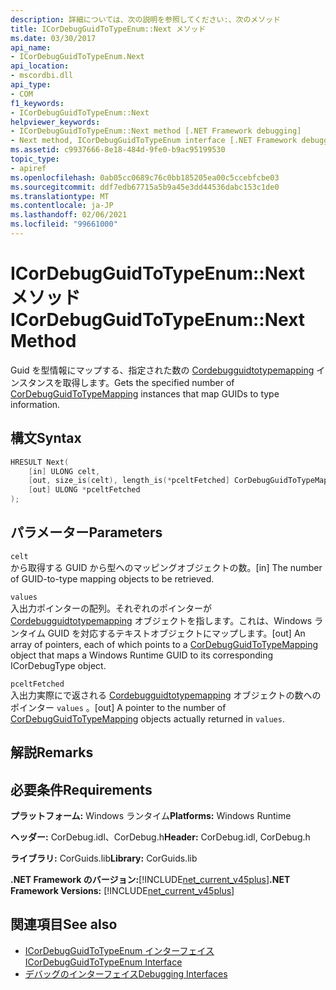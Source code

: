 ```yaml
---
description: 詳細については、次の説明を参照してください:、次のメソッド
title: ICorDebugGuidToTypeEnum::Next メソッド
ms.date: 03/30/2017
api_name:
- ICorDebugGuidToTypeEnum.Next
api_location:
- mscordbi.dll
api_type:
- COM
f1_keywords:
- ICorDebugGuidToTypeEnum::Next
helpviewer_keywords:
- ICorDebugGuidToTypeEnum::Next method [.NET Framework debugging]
- Next method, ICorDebugGuidToTypeEnum interface [.NET Framework debugging]
ms.assetid: c9937666-8e18-484d-9fe0-b9ac95199530
topic_type:
- apiref
ms.openlocfilehash: 0ab05cc0689c76c0bb185205ea00c5ccebfcbe03
ms.sourcegitcommit: ddf7edb67715a5b9a45e3dd44536dabc153c1de0
ms.translationtype: MT
ms.contentlocale: ja-JP
ms.lasthandoff: 02/06/2021
ms.locfileid: "99661000"
---
```

# <a name="icordebugguidtotypeenumnext-method"></a><span data-ttu-id="8250a-103">ICorDebugGuidToTypeEnum::Next メソッド</span><span class="sxs-lookup"><span data-stu-id="8250a-103">ICorDebugGuidToTypeEnum::Next Method</span></span>

<span data-ttu-id="8250a-104">Guid を型情報にマップする、指定された数の [Cordebugguidtotypemapping](cordebugguidtotypemapping-structure.md) インスタンスを取得します。</span><span class="sxs-lookup"><span data-stu-id="8250a-104">Gets the specified number of [CorDebugGuidToTypeMapping](cordebugguidtotypemapping-structure.md) instances that map GUIDs to type information.</span></span>  
  
## <a name="syntax"></a><span data-ttu-id="8250a-105">構文</span><span class="sxs-lookup"><span data-stu-id="8250a-105">Syntax</span></span>  
  
```cpp  
HRESULT Next(  
    [in] ULONG celt,  
    [out, size_is(celt), length_is(*pceltFetched] CorDebugGuidToTypeMapping values[  ],  
    [out] ULONG *pceltFetched  
);  
```  
  
## <a name="parameters"></a><span data-ttu-id="8250a-106">パラメーター</span><span class="sxs-lookup"><span data-stu-id="8250a-106">Parameters</span></span>  

 `celt`  
 <span data-ttu-id="8250a-107">から取得する GUID から型へのマッピングオブジェクトの数。</span><span class="sxs-lookup"><span data-stu-id="8250a-107">[in] The number of GUID-to-type mapping objects to be retrieved.</span></span>  
  
 `values`  
 <span data-ttu-id="8250a-108">入出力ポインターの配列。それぞれのポインターが [Cordebugguidtotypemapping](cordebugguidtotypemapping-structure.md) オブジェクトを指します。これは、Windows ランタイム GUID を対応するテキストオブジェクトにマップします。</span><span class="sxs-lookup"><span data-stu-id="8250a-108">[out] An array of pointers, each of which points to a [CorDebugGuidToTypeMapping](cordebugguidtotypemapping-structure.md) object that maps a Windows Runtime GUID to its corresponding ICorDebugType object.</span></span>  
  
 `pceltFetched`  
 <span data-ttu-id="8250a-109">入出力実際にで返される [Cordebugguidtotypemapping](cordebugguidtotypemapping-structure.md) オブジェクトの数へのポインター `values` 。</span><span class="sxs-lookup"><span data-stu-id="8250a-109">[out] A pointer to the number of [CorDebugGuidToTypeMapping](cordebugguidtotypemapping-structure.md) objects actually returned in `values`.</span></span>  
  
## <a name="remarks"></a><span data-ttu-id="8250a-110">解説</span><span class="sxs-lookup"><span data-stu-id="8250a-110">Remarks</span></span>  
  
## <a name="requirements"></a><span data-ttu-id="8250a-111">必要条件</span><span class="sxs-lookup"><span data-stu-id="8250a-111">Requirements</span></span>  

 <span data-ttu-id="8250a-112">**プラットフォーム:** Windows ランタイム</span><span class="sxs-lookup"><span data-stu-id="8250a-112">**Platforms:** Windows Runtime</span></span>  
  
 <span data-ttu-id="8250a-113">**ヘッダー:** CorDebug.idl、CorDebug.h</span><span class="sxs-lookup"><span data-stu-id="8250a-113">**Header:** CorDebug.idl, CorDebug.h</span></span>  
  
 <span data-ttu-id="8250a-114">**ライブラリ:** CorGuids.lib</span><span class="sxs-lookup"><span data-stu-id="8250a-114">**Library:** CorGuids.lib</span></span>  
  
 <span data-ttu-id="8250a-115">**.NET Framework のバージョン:**[!INCLUDE[net_current_v45plus](../../../../includes/net-current-v45plus-md.md)]</span><span class="sxs-lookup"><span data-stu-id="8250a-115">**.NET Framework Versions:** [!INCLUDE[net_current_v45plus](../../../../includes/net-current-v45plus-md.md)]</span></span>  
  
## <a name="see-also"></a><span data-ttu-id="8250a-116">関連項目</span><span class="sxs-lookup"><span data-stu-id="8250a-116">See also</span></span>

- [<span data-ttu-id="8250a-117">ICorDebugGuidToTypeEnum インターフェイス</span><span class="sxs-lookup"><span data-stu-id="8250a-117">ICorDebugGuidToTypeEnum Interface</span></span>](icordebugguidtotypeenum-interface.md)
- [<span data-ttu-id="8250a-118">デバッグのインターフェイス</span><span class="sxs-lookup"><span data-stu-id="8250a-118">Debugging Interfaces</span></span>](debugging-interfaces.md)
